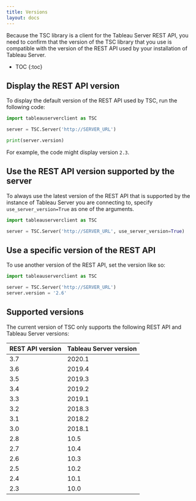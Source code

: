 ```yaml
---
title: Versions
layout: docs
---
```


Because the TSC library is a client for the Tableau Server REST API, you need to confirm that the version of the TSC
library that you use is compatible with the version of the REST API used by your installation of Tableau Server.

* TOC
{:toc}

## Display the REST API version

To display the default version of the REST API used by TSC, run the following code:

```py
import tableauserverclient as TSC

server = TSC.Server('http://SERVER_URL')

print(server.version)
```

For example, the code might display version `2.3`. 

## Use the REST API version supported by the server

To always use the latest version of the REST API that is supported by the instance of Tableau Server you are connecting to, specify `use_server_version=True` as one of the arguments.

```py
import tableauserverclient as TSC

server = TSC.Server('http://SERVER_URL', use_server_version=True)

```

## Use a specific version of the REST API

To use another version of the REST API, set the version like so:

```py
import tableauserverclient as TSC

server = TSC.Server('http://SERVER_URL')
server.version = '2.6'

```

## Supported versions

The current version of TSC only supports the following REST API and Tableau Server versions:

|REST API version|Tableau Server version|
|---|---|
|3.7|2020.1|
|3.6|2019.4|
|3.5|2019.3|
|3.4|2019.2|
|3.3|2019.1|
|3.2|2018.3|
|3.1|2018.2|
|3.0|2018.1|
|2.8|10.5|
|2.7|10.4|
|2.6|10.3|
|2.5|10.2|
|2.4|10.1|
|2.3|10.0|
